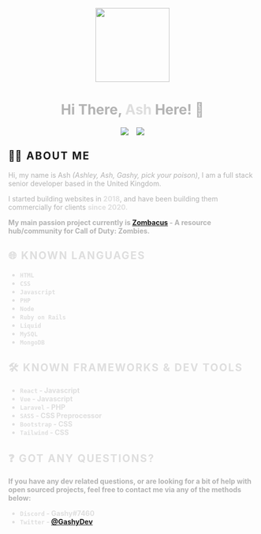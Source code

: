 <p align="center">
		<img src="https://avatars.githubusercontent.com/u/34476863?v=4" width="150"/>
</p>

<h1 align="center" style="color: #b3b3b3">Hi There, <strong style="color: #dedede">Ash</strong> Here! 🍻</h1>
<p align="center" style="display: flex; gap: 1rem; justify-content: center;">
		<img src="https://wakatime.com/badge/user/435d5c32-9fc9-4e00-a696-70a0fcf0003e.svg"/>
		<img src="https://img.shields.io/github/followers/GashyDev?style=social"/>
</p>


<h2 style="letter-spacing: 0.1em;"><strong>👨‍🔬 ABOUT ME</strong></h2>
<p style="color: #b3b3b3">Hi, my name is Ash <em>(Ashley, Ash, Gashy, pick your poison)</em>, I am a full stack senior developer based in the United Kingdom.</p>

<p style="color: #b3b3b3">I started building websites in <strong style="color: #dedede">2018</strong>, and have been building them commercially for clients <strong style="color: #dedede">since 2020<strong>.</p>

<p style="color: #b3b3b3">My main passion project currently is <strong><a href="https://www.zombacus.com/">Zombacus</a></strong> - A resource hub/community for Call of Duty: Zombies.</p>

<h2 style="letter-spacing: 0.1em;"><strong>🌐 KNOWN LANGUAGES</strong></h2>
<ul>
	<li><code>HTML</code></li>
	<li><code>CSS</code></li>
	<li><code>Javascript</code></li>
	<li><code>PHP</code></li>
	<li><code>Node</code></li>
	<li><code>Ruby on Rails</code></li>
	<li><code>Liquid</code></li>
	<li><code>MySQL</code></li>
	<li><code>MongoDB</code></li>
</ul>

<h2 style="letter-spacing: 0.1em;"><strong>🛠️ KNOWN FRAMEWORKS & DEV TOOLS</strong></h2>
<ul>
	<li><code>React</code> - Javascript</li>
	<li><code>Vue</code> - Javascript</li>
	<li><code>Laravel</code> - PHP</li>
	<li><code>SASS</code> - CSS Preprocessor</li>
	<li><code>Bootstrap</code> - CSS</li>
	<li><code>Tailwind</code> - CSS</li>
</ul>

<h2 style="letter-spacing: 0.1em;"><strong>❓ GOT ANY QUESTIONS?</strong></h2>
<p style="color: #b3b3b3">If you have any dev related questions, or are looking for a bit of help with open sourced projects, feel free to contact me via any of the methods below:</p>
<ul>
	<li><code>Discord</code> - Gashy#7460</li>
	<li><code>Twitter</code> - <a href="https://twitter.com/GashyDev" target="_blank">@GashyDev</a></li>
</ul>
